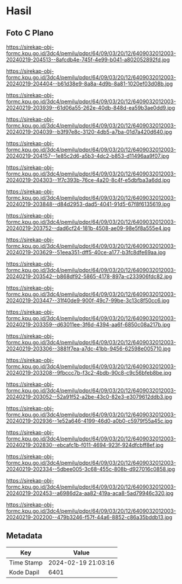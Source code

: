 # Hasil

## Foto C Plano

https://sirekap-obj-formc.kpu.go.id/3dc4/pemilu/pdpr/64/09/03/20/12/6409032012003-20240219-204513--8afcdb4e-745f-4e99-b041-a802052892fd.jpg

https://sirekap-obj-formc.kpu.go.id/3dc4/pemilu/pdpr/64/09/03/20/12/6409032012003-20240219-204404--b61d38e9-8a8a-4d9b-8a81-1020ef03d08b.jpg

https://sirekap-obj-formc.kpu.go.id/3dc4/pemilu/pdpr/64/09/03/20/12/6409032012003-20240219-203939--61d06a55-262e-40db-848d-ea59b3ae0dd9.jpg

https://sirekap-obj-formc.kpu.go.id/3dc4/pemilu/pdpr/64/09/03/20/12/6409032012003-20240219-204039--b3f97e8c-3120-4db5-a7ba-01d7a420d640.jpg

https://sirekap-obj-formc.kpu.go.id/3dc4/pemilu/pdpr/64/09/03/20/12/6409032012003-20240219-204157--1e85c2d6-a5b3-4dc2-b853-d11496aa9f07.jpg

https://sirekap-obj-formc.kpu.go.id/3dc4/pemilu/pdpr/64/09/03/20/12/6409032012003-20240219-204303--1f7c393b-76ce-4a20-8c4f-e5dbfba3a6dd.jpg

https://sirekap-obj-formc.kpu.go.id/3dc4/pemilu/pdpr/64/09/03/20/12/6409032012003-20240219-203848--d84d2953-dad5-4041-91d5-67f8f6135619.jpg

https://sirekap-obj-formc.kpu.go.id/3dc4/pemilu/pdpr/64/09/03/20/12/6409032012003-20240219-203752--dad6cf24-181b-4508-ae09-98e5f8a555e4.jpg

https://sirekap-obj-formc.kpu.go.id/3dc4/pemilu/pdpr/64/09/03/20/12/6409032012003-20240219-203629--51eea351-dff5-40ce-a177-b3fc8dfe69aa.jpg

https://sirekap-obj-formc.kpu.go.id/3dc4/pemilu/pdpr/64/09/03/20/12/6409032012003-20240219-203542--b868df92-5865-4178-897a-c233906fdc82.jpg

https://sirekap-obj-formc.kpu.go.id/3dc4/pemilu/pdpr/64/09/03/20/12/6409032012003-20240219-203447--31f40de9-900f-49c7-99be-3c13c8f50cc6.jpg

https://sirekap-obj-formc.kpu.go.id/3dc4/pemilu/pdpr/64/09/03/20/12/6409032012003-20240219-203359--d63011ee-3f6d-4394-aa6f-6850c08a217b.jpg

https://sirekap-obj-formc.kpu.go.id/3dc4/pemilu/pdpr/64/09/03/20/12/6409032012003-20240219-203306--3881f7ea-a7dc-41bb-9456-62598e005710.jpg

https://sirekap-obj-formc.kpu.go.id/3dc4/pemilu/pdpr/64/09/03/20/12/6409032012003-20240219-203208--9fbccc7b-f3c2-4bdb-90c8-c9c56bfeb8be.jpg

https://sirekap-obj-formc.kpu.go.id/3dc4/pemilu/pdpr/64/09/03/20/12/6409032012003-20240219-203052--52a91f52-a2be-43c0-82e3-e3079612ddb3.jpg

https://sirekap-obj-formc.kpu.go.id/3dc4/pemilu/pdpr/64/09/03/20/12/6409032012003-20240219-202936--1e52a646-4199-46d0-a0b0-c5979f55a45c.jpg

https://sirekap-obj-formc.kpu.go.id/3dc4/pemilu/pdpr/64/09/03/20/12/6409032012003-20240219-202830--ebcafc1b-f011-4694-923f-924dfcbff8ef.jpg

https://sirekap-obj-formc.kpu.go.id/3dc4/pemilu/pdpr/64/09/03/20/12/6409032012003-20240219-202334--5dbee005-3c68-455c-808b-d927016c0858.jpg

https://sirekap-obj-formc.kpu.go.id/3dc4/pemilu/pdpr/64/09/03/20/12/6409032012003-20240219-202453--a6986d2a-aa82-419a-aca8-5ad79946c320.jpg

https://sirekap-obj-formc.kpu.go.id/3dc4/pemilu/pdpr/64/09/03/20/12/6409032012003-20240219-202200--479b3246-f57f-44a6-8852-c86a35bddb13.jpg


## Metadata

| Key        | Value               |
| ---------- | ------------------- |
| Time Stamp | 2024-02-19 21:03:16 |
| Kode Dapil | 6401                |



